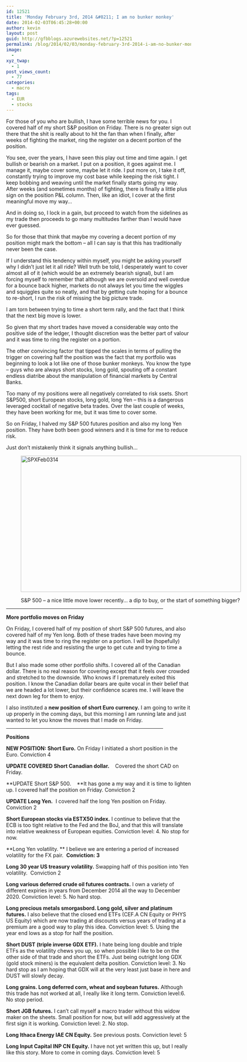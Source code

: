 ```yaml
---
id: 12521
title: 'Monday February 3rd, 2014 &#8211; I am no bunker monkey'
date: 2014-02-03T06:45:28+00:00
author: kevin
layout: post
guid: http://gfbblogs.azurewebsites.net/?p=12521
permalink: /blog/2014/02/03/monday-february-3rd-2014-i-am-no-bunker-monkey/
image:
  - 
xyz_twap:
  - 1
post_views_count:
  - 77
categories:
  - macro
tags:
  - EUR
  - stocks
---
```

For those of you who are bullish, I have some terrible news for you. I covered half of my short S&P position on Friday. There is no greater sign out there that the shit is really about to hit the fan than when I finally, after weeks of fighting the market, ring the register on a decent portion of the position.

You see, over the years, I have seen this play out time and time again. I get bullish or bearish on a market. I put on a position, it goes against me. I manage it, maybe cover some, maybe let it ride. I put more on, I take it off, constantly trying to improve my cost base while keeping the risk tight. I keep bobbing and weaving until the market finally starts going my way. After weeks (and sometimes months) of fighting, there is finally a little plus sign on the position P&L column. Then, like an idiot, I cover at the first meaningful move my way&#8230;

And in doing so, I lock in a gain, but proceed to watch from the sidelines as my trade then proceeds to go many multitudes farther than I would have ever guessed.

So for those that think that maybe my covering a decent portion of my position might mark the bottom &#8211; all I can say is that this has traditionally never been the case.

If I understand this tendency within myself, you might be asking yourself why I didn&#8217;t just let it all ride? Well truth be told, I desperately want to cover almost all of it (which would be an extremely bearish signal), but I am forcing myself to remember that although we are oversold and well overdue for a bounce back higher, markets do not always let you time the wiggles and squiggles quite so neatly, and that by getting cute hoping for a bounce to re-short, I run the risk of missing the big picture trade.

I am torn between trying to time a short term rally, and the fact that I think that the next big move is lower.

So given that my short trades have moved a considerable way onto the positive side of the ledger, I thought discretion was the better part of valour and it was time to ring the register on a portion.

The other convincing factor that tipped the scales in terms of pulling the trigger on covering half the position was the fact that my portfolio was beginning to look a lot like one of those bunker monkeys. You know the type &#8211; guys who are always short stocks, long gold, spouting off a constant endless diatribe about the manipulation of financial markets by Central Banks.

Too many of my positions were all negatively correlated to risk ssets. Short S&P500, short European stocks, long gold, long Yen &#8211; this is a dangerous leveraged cocktail of negative beta trades. Over the last couple of weeks, they have been working for me, but it was time to cover some.

So on Friday, I halved my S&P 500 futures position and also my long Yen position. They have both been good winners and it is time for me to reduce risk.

Just don&#8217;t mistakenly think it signals anything bullish&#8230;<figure style="width: 600px" class="wp-caption aligncenter">

<img style="display: block; border: 0px;" title="SPXFeb0314.png" alt="SPXFeb0314" src="http://themacrotourist.com/blogs/2014/02/SPXFeb0314.png" width="600" height="371" border="0" /><figcaption class="wp-caption-text">S&P 500 &#8211; a nice little move lower recently&#8230; a dip to buy, or the start of something bigger?</figcaption></figure> 

<hr size="2" width="85%" />

**More portfolio moves on Friday**

On Friday, I covered half of my position of short S&P 500 futures, and also covered half of my Yen long. Both of these trades have been moving my way and it was time to ring the register on a portion. I will be (hopefully) letting the rest ride and resisting the urge to get cute and trying to time a bounce.

But I also made some other portfolio shifts. I covered all of the Canadian dollar. There is no real reason for covering except that it feels over crowded and stretched to the downside. Who knows if I prematurely exited this position. I know the Canadian dollar bears are quite vocal in their belief that we are headed a lot lower, but their confidence scares me. I will leave the next down leg for them to enjoy.

I also instituted a **new position of short Euro currency.** I am going to write it up properly in the coming days, but this morning I am running late and just wanted to let you know the moves that I made on Friday.

<hr size="2" width="85%" />

**Positions**

**NEW POSITION: Short Euro.** On Friday I initiated a short position in the Euro. Conviction 4

**UPDATE COVERED Short Canadian dollar.**    Covered the short CAD on Friday.

**UPDATE Short S&P 500.    **It has gone a my way and it is time to lighten up. I covered half the position on Friday. Conviction 2

****UPDATE Long Yen.****  I covered half the long Yen position on Friday. Conviction 2

**Short European stocks via ESTX50 index.** I continue to believe that the ECB is too tight relative to the Fed and the BoJ, and that this will translate into relative weakness of European equities. Conviction level: 4. No stop for now.

**Long Yen volatility. ** I believe we are entering a period of increased volatility for the FX pair.  **Conviction: 3**

**Long 30 year US treasury volatility.** Swapping half of this position into Yen volatility.  Conviction 2

**Long various deferred crude oil futures contracts.** I own a variety of different expiries in years from December 2014 all the way to December 2020. Conviction level: 5. No hard stop.

**Long precious metals smorgasbord. Long gold, silver and platinum futures.** I also believe that the closed end ETFs (CEF.A CN Equity or PHYS US Equity) which are now trading at discounts versus years of trading at a premium are a good way to play this idea. Conviction level: 5. Using the year end lows as a stop for half the position.

**Short DUST (triple inverse GDX ETF).** I hate being long double and triple ETFs as the volatility chews you up, so when possible I like to be on the other side of that trade and short the ETFs. Just being outright long GDX (gold stock miners) is the equivalent delta position. Conviction level: 3. No hard stop as I am hoping that GDX will at the very least just base in here and DUST will slowly decay.

**Long grains. Long deferred corn, wheat and soybean futures.** Although this trade has not worked at all, I really like it long term. Conviction level:6. No stop period.

**Short JGB futures.** I can&#8217;t call myself a macro trader without this widow maker on the sheets. Small position for now, but will add aggressively at the first sign it is working. Conviction level: 2. No stop.

**Long Ithaca Energy IAE CN Equity.** See previous posts. Conviction level: 5

**Long Input Capital INP CN Equity.** I have not yet written this up, but I really like this story. More to come in coming days. Conviction level: 5